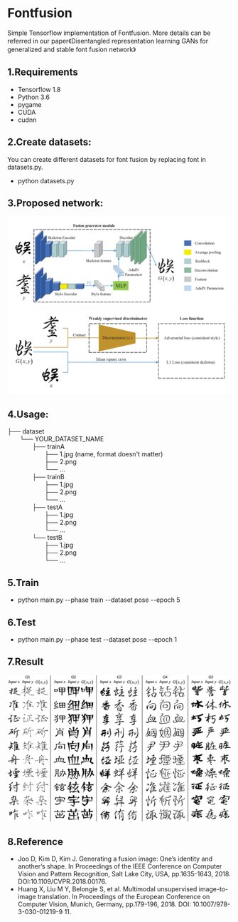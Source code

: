 # Fontfusion
Simple Tensorflow implementation of Fontfusion. More details can be referred in our paper《Disentangled representation learning GANs for generalized and
stable font fusion network》

## 1.Requirements
* Tensorflow 1.8 <br>
* Python 3.6 <br>
* pygame <br>
* CUDA <br>
* cudnn <br>

## 2.Create datasets:
You can create different datasets for font fusion by replacing font in datasets.py.
* python datasets.py <br>

## 3.Proposed network:
![generator](https://github.com/Qinmengxi/Fontfusion/blob/master/figure/netwowk.png)
![discriminator](https://github.com/Qinmengxi/Fontfusion/blob/master/figure/discriminator.png)

## 4.Usage:
├── dataset <br>
&emsp;&emsp;└── YOUR_DATASET_NAME <br>
&emsp;&emsp;&emsp;&emsp;├── trainA <br>
&emsp;&emsp;&emsp;&emsp;&emsp;&emsp;├── 1.jpg (name, format doesn't matter) <br>
&emsp;&emsp;&emsp;&emsp;&emsp;&emsp;├── 2.png <br>
&emsp;&emsp;&emsp;&emsp;&emsp;&emsp;└── ... <br>
&emsp;&emsp;&emsp;&emsp;├── trainB <br>
&emsp;&emsp;&emsp;&emsp;&emsp;&emsp;├── 1.jpg <br>
&emsp;&emsp;&emsp;&emsp;&emsp;&emsp;├── 2.png <br>
&emsp;&emsp;&emsp;&emsp;&emsp;&emsp;└── ... <br>
&emsp;&emsp;&emsp;&emsp;├── testA <br>
&emsp;&emsp;&emsp;&emsp;&emsp;&emsp;├── 1.jpg <br>
&emsp;&emsp;&emsp;&emsp;&emsp;&emsp;├── 2.png <br>
&emsp;&emsp;&emsp;&emsp;&emsp;&emsp;└── ... <br>
&emsp;&emsp;&emsp;&emsp;└── testB <br>
&emsp;&emsp;&emsp;&emsp;&emsp;&emsp;├── 1.jpg <br>
&emsp;&emsp;&emsp;&emsp;&emsp;&emsp;├── 2.png <br>
&emsp;&emsp;&emsp;&emsp;&emsp;&emsp;└── ... <br>
           
## 5.Train

* python main.py --phase train --dataset pose --epoch 5 <br>

## 6.Test
* python main.py --phase test --dataset pose --epoch 1 <br>

## 7.Result
![result](https://github.com/Qinmengxi/Fontfusion/blob/master/figure/result.png)

## 8.Reference
* Joo D, Kim D, Kim J. Generating a fusion image: One’s identity and another’s shape. In Proceedings of the IEEE Conference on Computer Vision and Pattern Recognition, Salt Lake City, USA, pp.1635-1643, 2018. DOI:10.1109/CVPR.2018.00176. <br>
* Huang X, Liu M Y, Belongie S, et al. Multimodal unsupervised image-to-image translation. In Proceedings of the European Conference on Computer Vision, Munich, Germany, pp.179-196, 2018. DOI: 10.1007/978-3-030-01219-9 11. <br>
